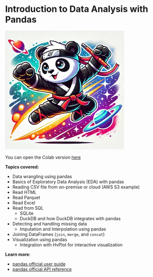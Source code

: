 # Introduction to Data Analysis with Pandas

![img](images/panda.jpeg)

You can open the Colab version [here](https://colab.research.google.com/drive/1GcZCHSrdWA-XyXsEDok3l5SE7aeqkQF9?usp=sharing)

**Topics covered:**

* Data wrangling using pandas 
* Basics of Exploratory Data Analysis (EDA) with pandas 
* Reading CSV file from on-premise or cloud (AWS S3 example)
* Read HTML
* Read Parquet
* Read Excel 
* Read from SQL
  * SQLite
  * DuckDB and how DuckDB integrates with pandas 
* Detecting and handling missing data
  * Imputation and Interpolation using pandas 
* Joining DataFrames (`join`, `merge`, and `concat`)
* Visualization using pandas 
  * Integration with HvPlot for interactive visualization 



**Learn more**:

* [pandas official user guide](https://pandas.pydata.org/docs/user_guide/index.html#user-guide)
* [pandas official API reference](https://pandas.pydata.org/docs/reference/index.html)

